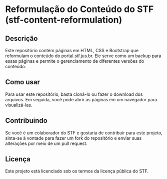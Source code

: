 # Reformulação do Conteúdo do STF (stf-content-reformulation)

## Descrição

Este repositório contém páginas em HTML, CSS e Bootstrap que reformulam o conteúdo do portal.stf.jus.br. Ele serve como um backup para essas páginas e permite o gerenciamento de diferentes versões do conteúdo.

## Como usar

Para usar este repositório, basta cloná-lo ou fazer o download dos arquivos. Em seguida, você pode abrir as páginas em um navegador para visualizá-las.

## Contribuindo

Se você é um colaborador do STF e gostaria de contribuir para este projeto, sinta-se à vontade para fazer um fork do repositório e enviar suas alterações por meio de um pull request.

## Licença

Este projeto está licenciado sob os termos da licença pública do STF.
